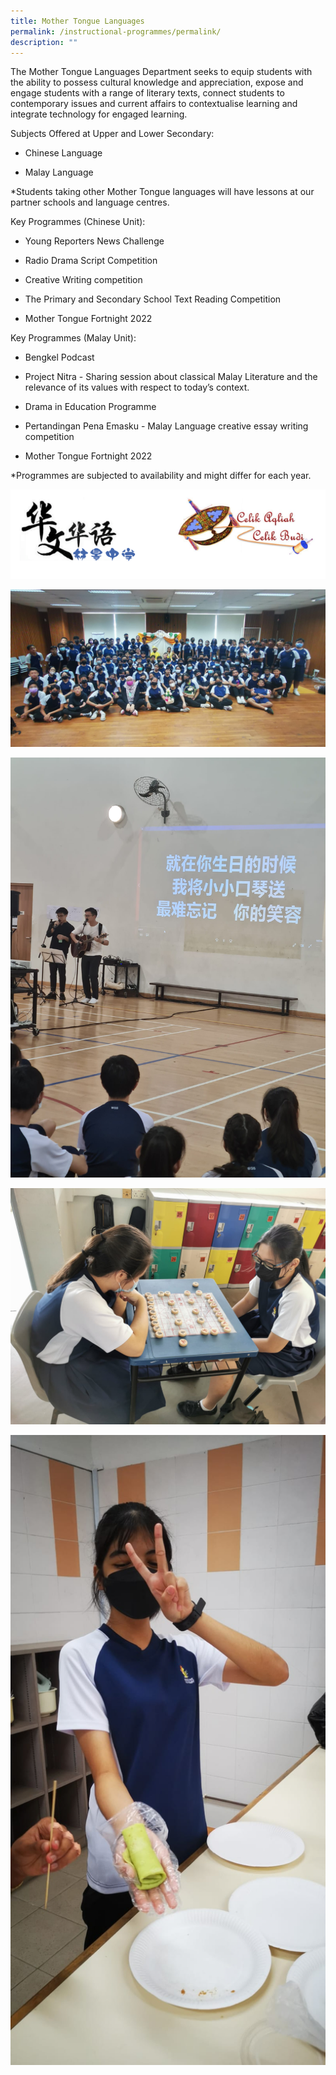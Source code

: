 ```yaml
---
title: Mother Tongue Languages
permalink: /instructional-programmes/permalink/
description: ""
---
```


The Mother Tongue Languages Department seeks to equip students with the ability to possess cultural knowledge and appreciation, expose and engage students with a range of literary texts, connect students to contemporary issues and current affairs to contextualise learning and integrate technology for engaged learning.

Subjects Offered at Upper and Lower Secondary:


*   Chinese Language
    
*   Malay Language
    
*Students taking other Mother Tongue languages will have lessons at our partner schools and language centres. 

  

Key Programmes (Chinese Unit):
 

*   Young Reporters News Challenge 
    
*   Radio Drama Script Competition 
    
*   Creative Writing competition 
    
*   The Primary and Secondary School Text Reading Competition 
    
*   Mother Tongue Fortnight 2022
     

Key Programmes (Malay Unit):


*   Bengkel Podcast 
    
*   Project Nitra - Sharing session about classical Malay Literature and the relevance of its values with respect to today’s context. 
    
*   Drama in Education Programme 
    
*   Pertandingan Pena Emasku - Malay Language creative essay writing competition
    
*   Mother Tongue Fortnight 2022
    
*Programmes are subjected to availability and might differ for each year.

![](/images/IP%20Departments/Mother%20Tongue/Capture.png)

![](/images/IP%20Departments/Mother%20Tongue/S1_all.jpeg)

![](/images/IP%20Departments/Mother%20Tongue/SEC%203%20Cultural%20activitives_xin%20yao%20Concert%205.jpeg)

![](/images/IP%20Departments/Mother%20Tongue/SEC%203%20Cultural%20activitives_Chinese%20Chess%205.jpeg)

![](/images/IP%20Departments/Mother%20Tongue/S3_Dadar2.jpg)
